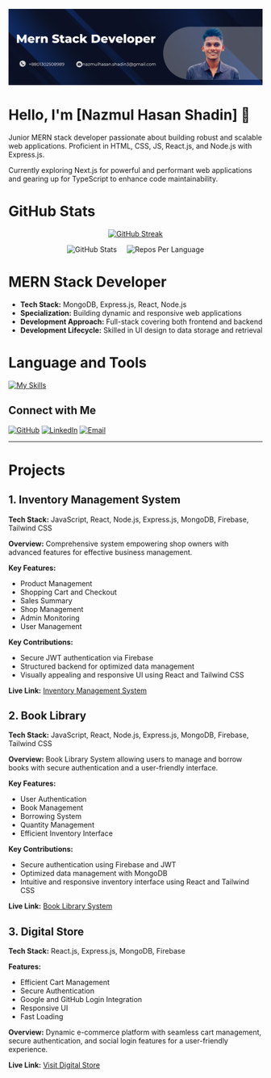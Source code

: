 [![LinkedIn Banner](./cover/Dark%20Blue%20Modern%20Business%20LinkedIn%20Banner%20(1).png "LinkedIn Banner")](https://www.linkedin.com/in/nazmul-hasan-shadin-8b4954155/)

# Hello, I'm [Nazmul Hasan Shadin] 👋

Junior MERN stack developer passionate about building robust and scalable web applications. Proficient in HTML, CSS, JS, React.js, and Node.js with Express.js.

Currently exploring Next.js for powerful and performant web applications and gearing up for TypeScript to enhance code maintainability.

# GitHub Stats
<p align="center">
  <a href="https://git.io/streak-stats">
    <img src="https://github-readme-streak-stats.herokuapp.com?user=Nazmul-Hasan-Shadin&theme=dark&type=png" alt="GitHub Streak" />
  </a>
</p>

<div style="display: flex; justify-content: center; align-items: center;">
  <div style="margin-right: 20px;">
    <img src="http://github-profile-summary-cards.vercel.app/api/cards/stats?username=Nazmul-Hasan-Shadin&theme=aura_dark" alt="GitHub Stats" />
  </div>

  <div>
    <img src="http://github-profile-summary-cards.vercel.app/api/cards/repos-per-language?username=vn7n24fzkq&theme=default" alt="Repos Per Language" />
  </div>
</div>



# MERN Stack Developer

- **Tech Stack:** MongoDB, Express.js, React, Node.js
- **Specialization:** Building dynamic and responsive web applications
- **Development Approach:** Full-stack covering both frontend and backend
- **Development Lifecycle:** Skilled in UI design to data storage and retrieval

# Language and Tools

[![My Skills](https://skillicons.dev/icons?i=react,js,expressjs,nodejs,mongodb,firebase,tailwind,css,html)](https://skillicons.dev)

## Connect with Me

[![GitHub](https://img.shields.io/badge/GitHub--blue?style=flat-square&logo=github&logoColor=white&logoWidth=20)](https://github.com/YourUsername)
[![LinkedIn](https://img.shields.io/badge/LinkedIn-YourName-blue?style=flat-square&logo=linkedin&logoColor=white&logoWidth=40)](https://www.linkedin.com/in/nazmul-hasan-shadin-8b4954155)
[![Email](https://img.shields.io/badge/Email-YourEmail-blue?style=flat-square&logo=gmail&logoColor=white&logoWidth=20)](mailto:nazmulhasan.shadin3@gmail.com)

---

# Projects

## 1. Inventory Management System

**Tech Stack:** JavaScript, React, Node.js, Express.js, MongoDB, Firebase, Tailwind CSS

**Overview:**
Comprehensive system empowering shop owners with advanced features for effective business management.

**Key Features:**
- Product Management
- Shopping Cart and Checkout
- Sales Summary
- Shop Management
- Admin Monitoring
- User Management

**Key Contributions:**
- Secure JWT authentication via Firebase
- Structured backend for optimized data management
- Visually appealing and responsive UI using React and Tailwind CSS

**Live Link:** [Inventory Management System](https://inventory-management-system7.web.app/)

## 2. Book Library

**Tech Stack:** JavaScript, React, Node.js, Express.js, MongoDB, Firebase, Tailwind CSS

**Overview:**
Book Library System allowing users to manage and borrow books with secure authentication and a user-friendly interface.

**Key Features:**
- User Authentication
- Book Management
- Borrowing System
- Quantity Management
- Efficient Inventory Interface

**Key Contributions:**
- Secure authentication using Firebase and JWT
- Optimized data management with MongoDB
- Intuitive and responsive inventory interface using React and Tailwind CSS

**Live Link:** [Book Library System](https://book-library2.firebaseapp.com/)

## 3. Digital Store

**Tech Stack:** React.js, Express.js, MongoDB, Firebase

**Features:**
- Efficient Cart Management
- Secure Authentication
- Google and GitHub Login Integration
- Responsive UI
- Fast Loading

**Overview:**
Dynamic e-commerce platform with seamless cart management, secure authentication, and social login features for a user-friendly experience.

**Live Link:** [Visit Digital Store](https://technology-electronics1.web.app/)
